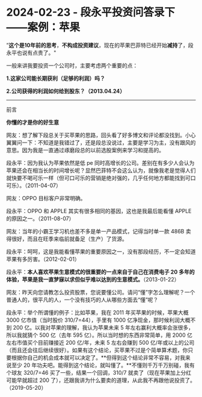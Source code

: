 # 2024-02-23 - 段永平投资问答录下——案例：苹果

”**这个是10年前的思考**，**不构成投资建议**，现在的苹果巴菲特已经开始**减持**了，段永平也说有点贵了。"

一般来讲我要投资一个公司时，主要考虑两个重要的点：

**1.这家公司能长期获利（足够的利润）吗？**

**2.公司获得的利润如何给到股东？（2013.04.24）**

------------------------------------------------------------------------

前言

**你懂的才是你的好生意**

网友：想了解下段总关于买苹果的思路，回头看了好多博文和评论都没找到。小心翼翼问一下：不知道是我错过了，还是段总没说过，主要是学习为主，没有跟风的意思。因为我是一直通过琢磨段总的以前选股案例来学习和提高的。

段永平：因为我认为苹果依然是低 pe 同时高增长的公司。差别在有多少人会认为苹果还会在相当长的时间增长呢？显然巴菲特不会这么认为，就像我老是觉得人们就快要不喝可乐一样（但可口可乐的营销是绝对强的，几乎任何地方都能找到可口可乐）。（2011-04-07）

网友：OPPO 目标客户非常明确。

段永平：OPPO 和 APPLE 其实有很多相同的基因，这也是我最后能看懂 APPLE 的原因之一。（2011-08-07）

网友：当年的小霸王学习机也差不多是单一产品模式，记得当时单一款 486B 卖得很好，而且在旺季来临前就备足（生产）了货源。

段永平：呵呵，这是我能看懂苹果的重要原因之一，没有那段经历，不一定会知道苹果有多厉害。（2012-02-01）

段永平：**本人喜欢苹果生意模式的很重要的一点来自于自己在消费电子 20 多年的体验，苹果是我一直梦寐以求但似乎难以达到的生意模式。**（2013-01-22）

网友：昨天向您请教怎么投资股票，您说要懂公司。请问“懂”字怎么理解呢？一个普通人的，很平凡的人，一个没有技巧的人从哪些方面去“懂”呢？

段永平：举个所谓懂的例子：比如苹果，我在 2011 年买苹果的时候，苹果大概3000 亿市值（当时股价 310/7=44），手里有 1000 亿净现金，那时候利润大概不到 200 亿。以我对苹果的理解，我认为苹果未来 5 年左右赢利大概率会涨很多，所以我就猜个 500 亿（去年 595 亿）。所以当时想的东西非常简单，用 2000 亿左右市值买个目前赚接近 200 亿/年，未来 5 左右会赚到 500 亿/年或以上的公司（而且还会往后继续很好）。如果有这个结论，买苹果不过是个简单算术题，你只要根据你自己的机会成本就可以决定了。**但得到这个结论非常不容易，对我来说至少 20 年功夫吧。能得到这个结论，就叫懂了。**不懂则千万千万别碰，我有个球友 320/7=46 买了一些，结果一个回调，310/7 就卖了（现在苹果加上分红可能早就超过 200 了），还跟我讲为什么要卖的道理，从此我不再跟他说投资了。（2019-05-20）